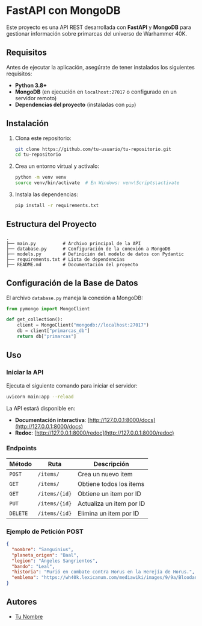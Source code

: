 # FastAPI con MongoDB

Este proyecto es una API REST desarrollada con **FastAPI** y **MongoDB** para gestionar información sobre primarcas del universo de Warhammer 40K.

## Requisitos

Antes de ejecutar la aplicación, asegúrate de tener instalados los siguientes requisitos:

- **Python 3.8+**
- **MongoDB** (en ejecución en `localhost:27017` o configurado en un servidor remoto)
- **Dependencias del proyecto** (instaladas con `pip`)

## Instalación

1. Clona este repositorio:

   ```sh
   git clone https://github.com/tu-usuario/tu-repositorio.git
   cd tu-repositorio
   ```

2. Crea un entorno virtual y actívalo:

   ```sh
   python -m venv venv
   source venv/bin/activate  # En Windows: venv\Scripts\activate
   ```

3. Instala las dependencias:

   ```sh
   pip install -r requirements.txt
   ```

## Estructura del Proyecto

```
.
├── main.py          # Archivo principal de la API
├── database.py      # Configuración de la conexión a MongoDB
├── models.py        # Definición del modelo de datos con Pydantic
├── requirements.txt # Lista de dependencias
├── README.md        # Documentación del proyecto
```

## Configuración de la Base de Datos

El archivo `database.py` maneja la conexión a MongoDB:

```python
from pymongo import MongoClient

def get_collection():
    client = MongoClient("mongodb://localhost:27017")
    db = client["primarcas_db"]
    return db["primarcas"]
```

## Uso

### Iniciar la API

Ejecuta el siguiente comando para iniciar el servidor:

```sh
uvicorn main:app --reload
```

La API estará disponible en:

- **Documentación interactiva**: [http://127.0.0.1:8000/docs](http://127.0.0.1:8000/docs)
- **Redoc**: [http://127.0.0.1:8000/redoc](http://127.0.0.1:8000/redoc)

### Endpoints

| Método  | Ruta             | Descripción                        |
|---------|-----------------|------------------------------------|
| `POST`  | `/items/`       | Crea un nuevo item                |
| `GET`   | `/items/`       | Obtiene todos los items           |
| `GET`   | `/items/{id}`   | Obtiene un item por ID            |
| `PUT`   | `/items/{id}`   | Actualiza un item por ID          |
| `DELETE`| `/items/{id}`   | Elimina un item por ID            |

### Ejemplo de Petición POST

```json
{
  "nombre": "Sanguinius",
  "planeta_origen": "Baal",
  "legion": "Ángeles Sangrientos",
  "bando": "Leal",
  "historia": "Murió en combate contra Horus en la Herejía de Horus.",
  "emblema": "https://wh40k.lexicanum.com/mediawiki/images/9/9a/Bloodangelsymbol.png"
}
```

## Autores

- [Tu Nombre](https://github.com/jmsanzprieto)



